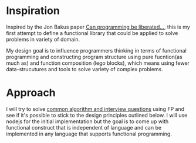 # Inspiration
Inspired by the Jon Bakus paper [Can programming be liberated...](https://github.com/van001/lesscode/blob/master/can-programming-be-liberated.pdf), this is my first attempt to define a functional library that could be applied to solve problems in variety of domain. 

My design goal is to influence programmers thinking in terms of functional programming and constructing program structure using pure fucntion(as much as) and function composition (lego blocks), which means using fewer data-strucutures and tools to solve variety of complex problems.

# Approach
I will try to solve [common algorithm and interview questions](https://github.com/van001/lesscode/tree/master/nodejs/excercise) using FP and see if it's possible to stick to the design principles outlined below. I will use nodejs for the initial implementation but the goal is to come up with functional construct that is independent of language and can be implemented in any language that supports functional programming.
